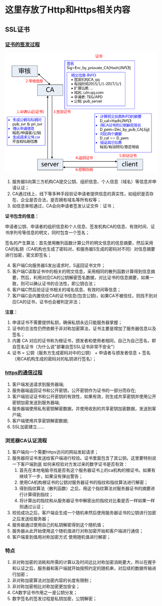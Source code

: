 # 这里存放了Http和Https相关内容


## SSL证书

### [证书的签发过程](https://www.cnblogs.com/xdyixia/p/11610102.html)

![20220413102628](https://raw.githubusercontent.com/neicun1024/PicBed/main/images_for_markdown/20220413102628.png)

1. 服务器S向第三方机构CA提交公钥、组织信息、个人信息（域名）等信息并申请认证；
2. CA通过线上、线下等多种手段验证申请者提供信息的真实性，如组织是否存在、企业是否合法，是否拥有域名等所有权等；
3. 如信息审核通过，CA会向申请者签发认证文件：证书；

**证书包含的信息：**

申请者公钥、申请者的组织信息和个人信息、签发机构CA的信息、有效时间、证书序列号等信息的明文，同时包含一个签名；

签名的产生算法：首先使用散列函数计算公开的明文信息的信息摘要，然后采用CA的私钥（CA机构也生成了密码对，和服务器S生成的密码对不同）对信息摘要进行加密，密文即签名；

4. 客户端C向服务器S发出请求时，S返回证书文件；
5. 客户端C读取证书中的相关的明文信息，采用相同的散列函数计算得到信息摘要，然后，利用对应CA的公钥解密签名数据，对比证书的信息摘要，如果一致，则可以确认证书的合法性，即公钥合法；
6. 客户端C然后验证证书相关的域名信息、有效时间等信息；
7. 客户端C会内置信任CA的证书信息(包含公钥)，如果CA不被信任，则找不到对应CA的证书，证书也会被判定非法；

**注意：**
1. 申请证书不需要提供私钥，确保私钥永远只能服务器掌握；
2. 证书的合法性仍然依赖于非对称加密算法，证书主要是增加了服务器信息以及签名；
3. 内置 CA 对应的证书称为根证书，颁发者和使用者相同，自己为自己签名，即自签名证书（为什么说"部署自签SSL证书非常不安全"）
4. 证书 = 公钥（服务方生成密码对中的公钥） + 申请者与颁发者信息 + 签名（用CA机构生成的密码对的私钥进行签名）；


### [https的通信过程](https://blog.csdn.net/u010164190/article/details/104582419)

1. 客户端发送请求到服务器端;
2. 服务器端返回证书和公开密钥，公开密钥作为证书的一部分而存在;
3. 客户端验证证书和公开密钥的有效性，如果有效，则生成共享密钥并使用公开密钥加密发送到服务器端;
4. 服务器端使用私有密钥解密数据，并使用收到的共享密钥加密数据，发送到客户端;
5. 客户端使用共享密钥解密数据;
6. SSL加密建立......


### 浏览器CA认证流程

1. 客户端向一个需要https访问的网站发起请求；
2. 服务器将证书发送给客户端进行校验。证书里面包含了其公钥。这里要特别说一下客户端到底 如何来校验对方发过来的数字证书是否有效：
   1. 首先在本地电脑寻找是否有这个服务器证书上的ca机构的根证书。如果有继续下一步，如果没有弹出警告；
   2. 使用CA机构根证书的公钥对服务器证书的指纹和指纹算法进行解密；
   3. 得到指纹算法（散列函数）之后，用这个指纹算法对服务器证书的摘要进行计算得到指纹；
   4. 将计算出的指纹和从服务器证书中解密出的指纹对比看是否一样如果一样则通过认证；
3. 校验成功之后，客户端会生成一个随机串然后使用服务器证书的公钥进行加密之后发送给服务器；
4. 服务器通过使用自己的私钥解密得到这个随机值；
5. 服务器从此开始使用这个随机值进行对称加密开始和客户端进行通信；
6. 客户端拿到值用对称加密方式 使用随机值进行解密；


### 特点

1. 非对称加密的消耗和所需的计算以及时间远比对称加密消耗要大，所以在握手和认证之后，服务器和客户端就开始按照约定的随机串，对后续的数据传输进行加密；
2. 非对称加密算法对加密内容的长度有限制；
3. 非对称加密相比对称加密更加安全；
4. CA数字证书作用之一是公钥分发；
5. 数字签名的签发过程是私钥加密，公钥解密；